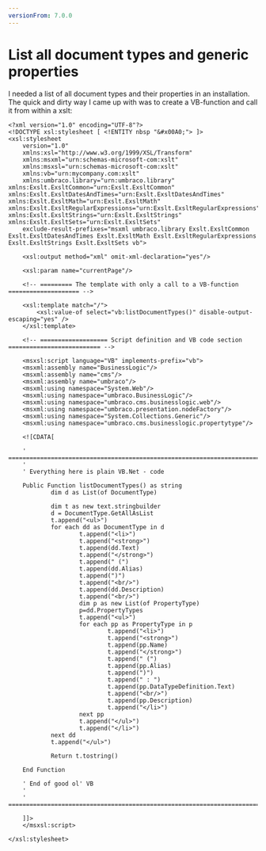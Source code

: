 ```yaml
---
versionFrom: 7.0.0
---
```


# List all document types and generic properties

I needed a list of all document types and their properties in an installation. The quick and dirty way I came up with was to create a VB-function and call it from within a xslt:

	<?xml version="1.0" encoding="UTF-8"?>
	<!DOCTYPE xsl:stylesheet [ <!ENTITY nbsp "&#x00A0;"> ]>
	<xsl:stylesheet 
		version="1.0" 
		xmlns:xsl="http://www.w3.org/1999/XSL/Transform" 
		xmlns:msxml="urn:schemas-microsoft-com:xslt"
		xmlns:msxsl="urn:schemas-microsoft-com:xslt"
		xmlns:vb="urn:mycompany.com:xslt"
		xmlns:umbraco.library="urn:umbraco.library" xmlns:Exslt.ExsltCommon="urn:Exslt.ExsltCommon" xmlns:Exslt.ExsltDatesAndTimes="urn:Exslt.ExsltDatesAndTimes" xmlns:Exslt.ExsltMath="urn:Exslt.ExsltMath" xmlns:Exslt.ExsltRegularExpressions="urn:Exslt.ExsltRegularExpressions" xmlns:Exslt.ExsltStrings="urn:Exslt.ExsltStrings" xmlns:Exslt.ExsltSets="urn:Exslt.ExsltSets" 
		exclude-result-prefixes="msxml umbraco.library Exslt.ExsltCommon Exslt.ExsltDatesAndTimes Exslt.ExsltMath Exslt.ExsltRegularExpressions Exslt.ExsltStrings Exslt.ExsltSets vb">

		<xsl:output method="xml" omit-xml-declaration="yes"/>

		<xsl:param name="currentPage"/>
		
		<!-- ========= The template with only a call to a VB-function ==================== -->

		<xsl:template match="/">
			<xsl:value-of select="vb:listDocumentTypes()" disable-output-escaping="yes" />
		</xsl:template>
		
		<!-- =================== Script definition and VB code section ========================== -->
		
		<msxsl:script language="VB" implements-prefix="vb">
        <msxml:assembly name="BusinessLogic"/>
        <msxml:assembly name="cms"/>
        <msxml:assembly name="umbraco"/>
        <msxml:using namespace="System.Web"/>
        <msxml:using namespace="umbraco.BusinessLogic"/>
        <msxml:using namespace="umbraco.cms.businesslogic.web"/>
        <msxml:using namespace="umbraco.presentation.nodeFactory"/>
        <msxml:using namespace="System.Collections.Generic"/>
        <msxml:using namespace="umbraco.cms.businesslogic.propertytype"/>
        
        <![CDATA[

        ' =============================================================================
        '
        ' Everything here is plain VB.Net - code

        Public Function listDocumentTypes() as string
                dim d as List(of DocumentType)

                dim t as new text.stringbuilder
                d = DocumentType.GetAllAsList
                t.append("<ul>")
                for each dd as DocumentType in d
                        t.append("<li>")
                        t.append("<strong>")
                        t.append(dd.Text)
                        t.append("</strong>")
                        t.append(" (")
                        t.append(dd.Alias)
                        t.append(")")
                        t.append("<br/>")
                        t.append(dd.Description)
                        t.append("<br/>")
                        dim p as new List(of PropertyType)
                        p=dd.PropertyTypes
                        t.append("<ul>")
                        for each pp as PropertyType in p
                                t.append("<li>")
                                t.append("<strong>")
                                t.append(pp.Name)
                                t.append("</strong>")
                                t.append(" (")
                                t.append(pp.Alias)
                                t.append(")")
                                t.append(" : ")
                                t.append(pp.DataTypeDefinition.Text)
                                t.append("<br/>")
                                t.append(pp.Description)
                                t.append("</li>")
                        next pp
                        t.append("</ul>")
                        t.append("</li>")
                next dd
                t.append("</ul>")

                Return t.tostring()
                
        End Function

        ' End of good ol' VB
        '
        ' =============================================================================

        ]]>
        </msxsl:script>
		
	</xsl:stylesheet>